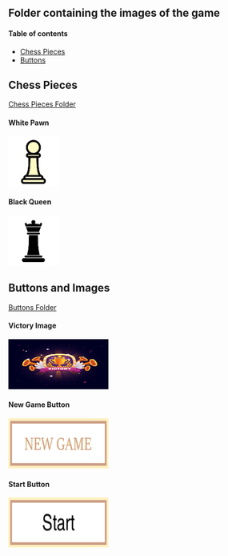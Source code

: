 ## Folder containing the images of the game 

#### Table of contents

* [Chess Pieces](#chess-pieces)
* [Buttons](#buttons-and-images)


## Chess Pieces

[Chess Pieces Folder](./PNG_Chess_Game_Pieces/)
#### White Pawn
<img src="./PNG_Chess_Game_Pieces/white_pawn.png" alt="White_Pawn" width="100" height="100"/>

#### Black Queen
<img src="./PNG_Chess_Game_Pieces/black_queen.png" alt="Black_Queen" width="100" height="100"/>


## Buttons and Images

[Buttons Folder](./Buttons/) 
#### Victory Image
<img src="./Buttons/victory.jpg" alt="White_Pawn" width="200" height="100"/>

#### New Game Button
<img src="./Buttons/New_Game_Button.bmp" alt="New_Game_Button" width="200" height="100"/>

#### Start Button
<img src="./Buttons/Start_Button.bmp" alt="Start_Button" width="200" height="100"/>
